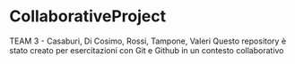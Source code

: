 # CollaborativeProject
TEAM 3 - Casaburi, Di Cosimo, Rossi, Tampone, Valeri
Questo repository è stato creato per esercitazioni con Git e Github in un contesto collaborativo

